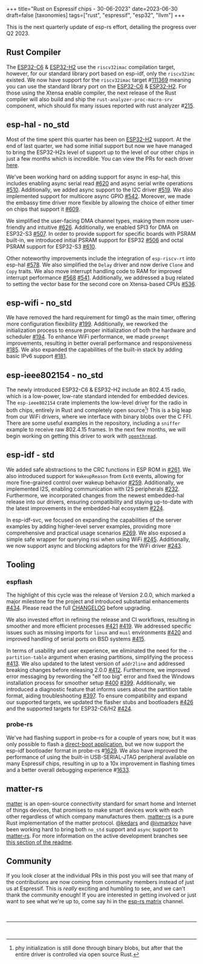 +++
title="Rust on Espressif chips - 30-06-2023"
date=2023-06-30
draft=false
[taxonomies]
tags=["rust", "espressif", "esp32", "llvm"]
+++

This is the next quarterly update of esp-rs effort, detailing the progress over Q2 2023.

## Rust Compiler

The [ESP32-C6](https://www.espressif.com/en/products/socs/esp32-c6) & [ESP32-H2](https://www.espressif.com/en/products/socs/esp32-h2) use the `riscv32imac` compilation target, however, for our standard library port based on esp-idf, only the `riscv32imc` existed. We now have support for the `riscv32imac` target #[111369](https://github.com/rust-lang/rust/pull/111369) meaning you can use the standard library port on the [ESP32-C6](https://www.espressif.com/en/products/socs/esp32-c6) & [ESP32-H2](https://www.espressif.com/en/products/socs/esp32-h2). For those using the Xtensa enable compiler, the next release of the Rust compiler will also build and ship the `rust-analyzer-proc-macro-srv` component, which should fix many issues reported with rust analyzer #[215](https://github.com/esp-rs/rust-build/pull/215).

## esp-hal - no_std

Most of the time spent this quarter has been on [ESP32-H2](https://www.espressif.com/en/products/socs/esp32-h2) support. At the end of last quarter, we had some initial support but now we have managed to bring the ESP32-H2s level of support up to the level of our other chips in just a few months which is incredible. You can view the PRs for each driver [here](https://github.com/esp-rs/esp-hal/pulls?q=is%3Apr+H2+is%3Aclosed+).

We've been working hard on adding support for async in esp-hal, this includes enabling async serial read [#620](https://github.com/esp-rs/esp-hal/pull/620) and async serial write operations [#510](https://github.com/esp-rs/esp-hal/pull/510). Additionally, we added async support to the I2C driver [#519](https://github.com/esp-rs/esp-hal/pull/519). We also implemented support for multicore async GPIO [#542](https://github.com/esp-rs/esp-hal/pull/542). Moreover, we made the embassy time driver more flexible by allowing the choice of either timer on chips that support it [#609](https://github.com/esp-rs/esp-hal/pull/609).

We simplified the user-facing DMA channel types, making them more user-friendly and intuitive [#626](https://github.com/esp-rs/esp-hal/pull/626). Additionally, we enabled SPI3 for DMA on ESP32-S3 [#507](https://github.com/esp-rs/esp-hal/pull/507). In order to provide support for specific boards with PSRAM built-in, we introduced initial PSRAM support for ESP32 [#506](https://github.com/esp-rs/esp-hal/pull/506) and octal PSRAM support for ESP32-S3 [#610](https://github.com/esp-rs/esp-hal/pull/610).

Other noteworthy improvements include the integration of `esp-riscv-rt` into esp-hal [#578](https://github.com/esp-rs/esp-hal/pull/578). We also simplified the `Delay` driver and now derive `Clone` and `Copy` traits. We also move interrupt handling code to RAM for improved interrupt performance [#568](https://github.com/esp-rs/esp-hal/pull/568) [#541](https://github.com/esp-rs/esp-hal/pull/541). Additionally, we addressed a bug related to setting the vector base for the second core on Xtensa-based CPUs [#536](https://github.com/esp-rs/esp-hal/pull/536).

## esp-wifi - no_std

We have removed the hard requirement for timg0 as the main timer, offering more configuration flexibility [#199](https://github.com/esp-rs/esp-wifi/pull/199). Additionally, we reworked the initialization process to ensure proper initialization of both the hardware and scheduler [#194](https://github.com/esp-rs/esp-wifi/pull/194). To enhance WiFi performance, we made `preempt` improvements, resulting in better overall performance and responsiveness [#185](https://github.com/esp-rs/esp-wifi/pull/185). We also expanded the capabilities of the built-in stack by adding basic IPv6 support [#181](https://github.com/esp-rs/esp-wifi/pull/181).

## esp-ieee802154 - no_std

The newly introduced ESP32-C6 & ESP32-H2 include an 802.4.15 radio, which is a low-power, low-rate standard intended for embedded devices. The `esp-ieee802154` crate implements the low-level driver for the radio in both chips, entirely in Rust and completely open source[^1]! This is a big leap from our WiFi drivers, where we interface with binary blobs over the C FFI. There are some useful examples in the repository, including a `sniffer` example to receive raw 802.4.15 frames. In the next few months, we will begin working on getting this driver to work with [`openthread`](https://openthread.io/).

## esp-idf - std

We added safe abstractions to the CRC functions in ESP ROM in [#261](https://github.com/esp-rs/esp-idf-hal/pull/261). We also introduced support for `WakeupReason` from `Ext0` events, allowing for more fine-grained control over wakeup behavior [#259](https://github.com/esp-rs/esp-idf-hal/pull/259). Additionally, we implemented I2S, enabling communication with I2S peripherals [#232](https://github.com/esp-rs/esp-idf-hal/pull/232). Furthermore, we incorporated changes from the newest embedded-hal release into our drivers, ensuring compatibility and staying up-to-date with the latest improvements in the embedded-hal ecosystem [#224](https://github.com/esp-rs/esp-idf-hal/pull/224).

In esp-idf-svc, we focused on expanding the capabilities of the server examples by adding higher-level server examples, providing more comprehensive and practical usage scenarios [#269](https://github.com/esp-rs/esp-idf-svc/pull/269). We also exposed a simple safe wrapper for querying rssi when using WiFi [#245](https://github.com/esp-rs/esp-idf-svc/pull/245). Additionally, we now support async and blocking adaptors for the WiFi driver [#243](https://github.com/esp-rs/esp-idf-svc/pull/243). 

## Tooling

### espflash

The highlight of this cycle was the release of Version 2.0.0, which marked a major milestone for the project and introduced substantial enhancements [#434](https://github.com/esp-rs/espflash/pull/434). Please read the full [CHANGELOG](https://github.com/esp-rs/espflash/blob/main/CHANGELOG.md) before upgrading. 

We also invested effort in refining the release and CI workflows, resulting in smoother and more efficient processes [#421](https://github.com/esp-rs/espflash/pull/421) [#419](https://github.com/esp-rs/espflash/pull/419). We addressed specific issues such as missing imports for `linux` and `musl` environments [#420](https://github.com/esp-rs/espflash/pull/420) and improved handling of serial ports on BSD systems [#415](https://github.com/esp-rs/espflash/pull/415).

In terms of usability and user experience, we eliminated the need for the `--partition-table` argument when erasing partitions, simplifying the process [#413](https://github.com/esp-rs/espflash/pull/413). We also updated to the latest version of `addr2line` and addressed breaking changes before releasing 2.0.0 [#412](https://github.com/esp-rs/espflash/pull/412). Furthermore, we improved error messaging by rewording the "elf too big" error and fixed the Windows installation process for smoother setup [#400](https://github.com/esp-rs/espflash/pull/400) [#399](https://github.com/esp-rs/espflash/pull/399). Additionally, we introduced a diagnostic feature that informs users about the partition table format, aiding troubleshooting [#397](https://github.com/esp-rs/espflash/pull/397). To ensure compatibility and expand our supported targets, we updated the flasher stubs and bootloaders [#426](https://github.com/esp-rs/espflash/pull/426) and the supported targets for ESP32-C6/H2 [#424](https://github.com/esp-rs/espflash/pull/424).

### probe-rs

We've had flashing support in probe-rs for a couple of years now, but it was only possible to flash a [direct-boot application](https://github.com/espressif/esp32c3-direct-boot-example), but we now support the esp-idf bootloader format in probe-rs #[1629](https://github.com/probe-rs/probe-rs/pull/1629). We also have improved the performance of using the built-in USB-SERIAL-JTAG peripheral available on many Espressif chips, resulting in up to a 10x improvement in flashing times and a better overall debugging experience #[1633](https://github.com/probe-rs/probe-rs/pull/1633).

## matter-rs

[matter](https://en.wikipedia.org/wiki/Matter_(standard)) is an open-source connectivity standard for smart home and Internet of things devices, that promises to make smart devices work with each other regardless of which company manufactures them. [matter-rs](https://github.com/project-chip/matter-rs) is a pure Rust implementation of the matter protocol. [@kedars](https://github.com/kedars) and [@ivmarkov](https://github.com/ivmarkov) have been working hard to bring both `no_std` support and `async` support to [matter-rs](https://github.com/project-chip/matter-rs). For more information on the active development branches see [this section of the readme](https://github.com/project-chip/matter-rs#important-note).


## Community

If you look closer at the individual PRs in this post you will see that many of the contributions are now coming from community members instead of just us at Espressif. This is _really_ exciting and humbling to see, and we can't thank the community enough! If you are interested in getting involved or just want to see what we're up to, come say hi in the [esp-rs matrix](https://matrix.to/#/#esp-rs:matrix.org) channel.

<br/>

---

<br/>

[^1]: phy initialization is still done through binary blobs, but after that the entire driver is controlled via open source Rust.
